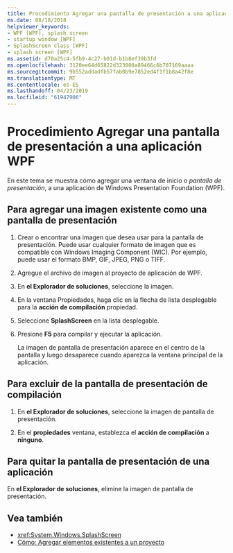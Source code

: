 ```yaml
---
title: Procedimiento Agregar una pantalla de presentación a una aplicación WPF
ms.date: 08/18/2018
helpviewer_keywords:
- WPF [WPF], splash screen
- startup window [WPF]
- SplashScreen class [WPF]
- splash screen [WPF]
ms.assetid: d70a25c4-5fb9-4c27-b01d-b1b8ef39b3fd
ms.openlocfilehash: 3120ee64d65822d323800a89466c6b707169aaaa
ms.sourcegitcommit: 9b552addadfb57fab0b9e7852ed4f1f1b8a42f8e
ms.translationtype: MT
ms.contentlocale: es-ES
ms.lasthandoff: 04/23/2019
ms.locfileid: "61947906"
---
```

# <a name="how-to-add-a-splash-screen-to-a-wpf-application"></a>Procedimiento Agregar una pantalla de presentación a una aplicación WPF

En este tema se muestra cómo agregar una ventana de inicio o *pantalla de presentación*, a una aplicación de Windows Presentation Foundation (WPF).

## <a name="to-add-an-existing-image-as-a-splash-screen"></a>Para agregar una imagen existente como una pantalla de presentación

1. Crear o encontrar una imagen que desea usar para la pantalla de presentación. Puede usar cualquier formato de imagen que es compatible con Windows Imaging Component (WIC). Por ejemplo, puede usar el formato BMP, GIF, JPEG, PNG o TIFF.

2. Agregue el archivo de imagen al proyecto de aplicación de WPF.

3. En **el Explorador de soluciones**, seleccione la imagen.

4. En la ventana Propiedades, haga clic en la flecha de lista desplegable para la **acción de compilación** propiedad.

5. Seleccione **SplashScreen** en la lista desplegable.

6. Presione **F5** para compilar y ejecutar la aplicación.

     La imagen de pantalla de presentación aparece en el centro de la pantalla y luego desaparece cuando aparezca la ventana principal de la aplicación.

## <a name="to-exclude-the-splash-screen-from-build"></a>Para excluir de la pantalla de presentación de compilación

1. En **el Explorador de soluciones**, seleccione la imagen de pantalla de presentación.

2. En el **propiedades** ventana, establezca el **acción de compilación** a **ninguno**.

## <a name="to-remove-the-splash-screen-from-an-application"></a>Para quitar la pantalla de presentación de una aplicación

En **el Explorador de soluciones**, elimine la imagen de pantalla de presentación.

## <a name="see-also"></a>Vea también

- <xref:System.Windows.SplashScreen>
- [Cómo: Agregar elementos existentes a un proyecto](https://docs.microsoft.com/previous-versions/visualstudio/visual-studio-2010/9f4t9t92(v=vs.100))
